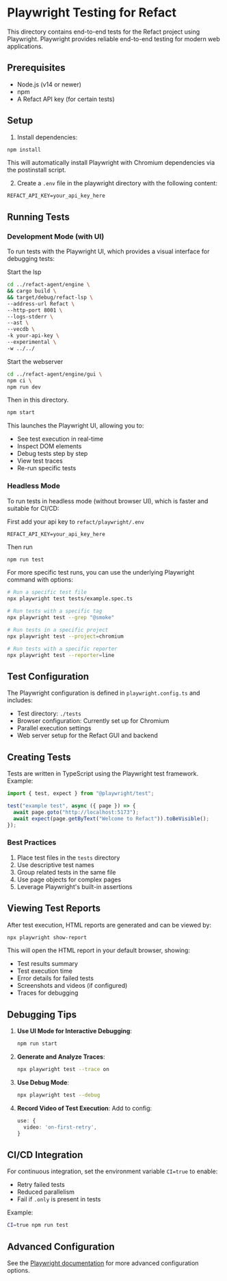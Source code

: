 # Playwright Testing for Refact

This directory contains end-to-end tests for the Refact project using Playwright. Playwright provides reliable end-to-end testing for modern web applications.

## Prerequisites

- Node.js (v14 or newer)
- npm
- A Refact API key (for certain tests)

## Setup

1. Install dependencies:

```bash
npm install
```

This will automatically install Playwright with Chromium dependencies via the postinstall script.

2. Create a `.env` file in the playwright directory with the following content:

```
REFACT_API_KEY=your_api_key_here
```

## Running Tests

### Development Mode (with UI)

To run tests with the Playwright UI, which provides a visual interface for debugging tests:

Start the lsp

```bash
cd ../refact-agent/engine \
&& cargo build \
&& target/debug/refact-lsp \
--address-url Refact \
--http-port 8001 \
--logs-stderr \
--ast \
--vecdb \
-k your-api-key \
--experimental \
-w ../../
```

Start the webserver

```bash
cd ../refact-agent/engine/gui \
npm ci \
npm run dev
```

Then in this directory.

```bash
npm start
```

This launches the Playwright UI, allowing you to:

- See test execution in real-time
- Inspect DOM elements
- Debug tests step by step
- View test traces
- Re-run specific tests

### Headless Mode

To run tests in headless mode (without browser UI), which is faster and suitable for CI/CD:

First add your api key to `refact/playwright/.env`

```
REFACT_API_KEY=your_api_key_here
```

Then run

```bash
npm run test
```

For more specific test runs, you can use the underlying Playwright command with options:

```bash
# Run a specific test file
npx playwright test tests/example.spec.ts

# Run tests with a specific tag
npx playwright test --grep "@smoke"

# Run tests in a specific project
npx playwright test --project=chromium

# Run tests with a specific reporter
npx playwright test --reporter=line
```

## Test Configuration

The Playwright configuration is defined in `playwright.config.ts` and includes:

- Test directory: `./tests`
- Browser configuration: Currently set up for Chromium
- Parallel execution settings
- Web server setup for the Refact GUI and backend

## Creating Tests

Tests are written in TypeScript using the Playwright test framework. Example:

```typescript
import { test, expect } from "@playwright/test";

test("example test", async ({ page }) => {
  await page.goto("http://localhost:5173");
  await expect(page.getByText("Welcome to Refact")).toBeVisible();
});
```

### Best Practices

1. Place test files in the `tests` directory
2. Use descriptive test names
3. Group related tests in the same file
4. Use page objects for complex pages
5. Leverage Playwright's built-in assertions

## Viewing Test Reports

After test execution, HTML reports are generated and can be viewed by:

```bash
npx playwright show-report
```

This will open the HTML report in your default browser, showing:

- Test results summary
- Test execution time
- Error details for failed tests
- Screenshots and videos (if configured)
- Traces for debugging

## Debugging Tips

1. **Use UI Mode for Interactive Debugging**:

   ```bash
   npm run start
   ```

2. **Generate and Analyze Traces**:

   ```bash
   npx playwright test --trace on
   ```

3. **Use Debug Mode**:

   ```bash
   npx playwright test --debug
   ```

4. **Record Video of Test Execution**:
   Add to config:
   ```typescript
   use: {
     video: 'on-first-retry',
   }
   ```

## CI/CD Integration

For continuous integration, set the environment variable `CI=true` to enable:

- Retry failed tests
- Reduced parallelism
- Fail if `.only` is present in tests

Example:

```bash
CI=true npm run test
```

## Advanced Configuration

See the [Playwright documentation](https://playwright.dev/docs/test-configuration) for more advanced configuration options.
